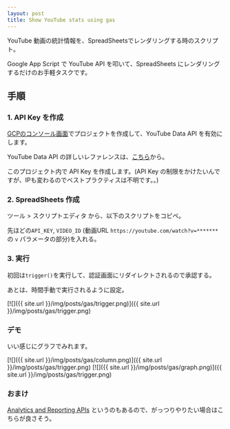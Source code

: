 ```yaml
---
layout: post
title: Show YouTube stats using gas
---
```


YouTube 動画の統計情報を、SpreadSheetsでレンダリングする時のスクリプト。

Google App Script で YouTube API を叩いて、SpreadSheets にレンダリングするだけのお手軽タスクです。

## 手順

### 1. API Key を作成

[GCPのコンソール画面](https://console.cloud.google.com/)でプロジェクトを作成して、YouTube Data API を有効にします。

YouTube Data API の詳しいレファレンスは、[こちら](https://developers.google.com/youtube/v3/getting-started)から。

このプロジェクト内で API Key を作成します。(API Key の制限をかけたいんですが、IPも変わるのでベストプラクティスは不明です。。)

### 2. SpreadSheets 作成

ツール > スクリプトエディタ から、以下のスクリプトをコピペ。

先ほどの`API_KEY`, `VIDEO_ID` (動画URL `https://youtube.com/watch?v=*******`の `v` パラメータの部分)を入れる。

<script src="https://gist.github.com/yyoshiki41/c7b5b839f1ab8872c52c1c7641b90910.js"></script>

### 3. 実行

初回は`trigger()`を実行して、認証画面にリダイレクトされるので承認する。

あとは、時間手動で実行されるように設定。

[![]({{ site.url }}/img/posts/gas/trigger.png)]({{ site.url }}/img/posts/gas/trigger.png)

### デモ

いい感じにグラフでみれます。

[![]({{ site.url }}/img/posts/gas/column.png)]({{ site.url }}/img/posts/gas/trigger.png)
[![]({{ site.url }}/img/posts/gas/graph.png)]({{ site.url }}/img/posts/gas/trigger.png)


### おまけ

[Analytics and Reporting APIs](https://developers.google.com/youtube/analytics/?hl=ja) というのもあるので、がっつりやりたい場合はこちらが良さそう。
